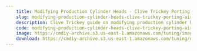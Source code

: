 ```yaml
---
    title: Modifying Production Cylinder Heads - Clive Trickey Porting Air Flow Racing Engine
    slug: modifying-production-cylinder-heads-clive-trickey-porting-air-flow-racing-engine
    description: Clive Trickey guide on modifying production cylinder heads, porting, air flow, and racing engine tuning
    code: modifying-production-cylinder-heads-clive-trickey-porting-air-flow-racing-engine
    image: https://cmdiy-archive.s3.us-east-1.amazonaws.com/tuning/images/Modifying-production-cylinder-heads-clive-trickey-porting-air-flow-racing-engine.jpeg
    download: https://cmdiy-archive.s3.us-east-1.amazonaws.com/tuning/documents/Modifying-production-cylinder-heads-clive-trickey-porting-air-flow-racing-engine.pdf
---
```

<!-- Content of the page -->

##
